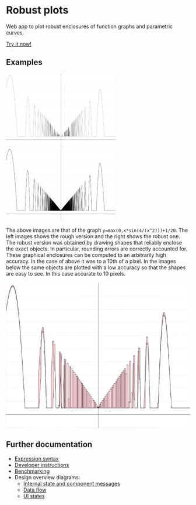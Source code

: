 # Robust plots

Web app to plot robust enclosures of function graphs and parametric curves.

[Try it now!](https://michalkonecny.github.io/robust-plots/live)

## Examples

<div>
<img src="./docs/screenshots/maxsininv-roughPlot.png" height="200" width="300">
<img src="./docs/screenshots/maxsininv-robustPlot-0.1.png" height="200" width="300">
</div>

The above images are that of the graph `y=max(0,x*sin(4/(x^2)))+1/20`. The left
images shows the rough version and the right shows the robust one. The robust
version was obtained by drawing shapes that reliably enclose the exact objects.
In particular, rounding errors are correctly accounted for. These graphical
enclosures can be computed to an arbitrarily high accuracy. In the case of above
it was to a 10th of a pixel. In the images below the same objects are plotted
with a low accuracy so that the shapes are easy to see. In this case accurate to
10 pixels.

<img src="./docs/screenshots/maxsininv-robustPlot-10.png" height="400" width="600">

## Further documentation

- [Expression syntax](docs/syntax.md)
- [Developer instructions](docs/dev.md)
- [Benchmarking](docs/benchmark.md)
- Design overview diagrams:
  - [Internal state and component messages](https://drive.google.com/file/d/13J6XdY_bSFnk4_agCbaF5heJJpYJb5nI/view?usp=sharing)
  - [Data flow](https://drive.google.com/file/d/1jMKaTzwTjlZVNtuYDbEFOlKuLuhaBCNn/view?usp=sharing)
  - [UI states](https://drive.google.com/file/d/1TQAOJ9z4zPL4hxErC9RD7v0HPtfWOAvG/view?usp=sharing)
